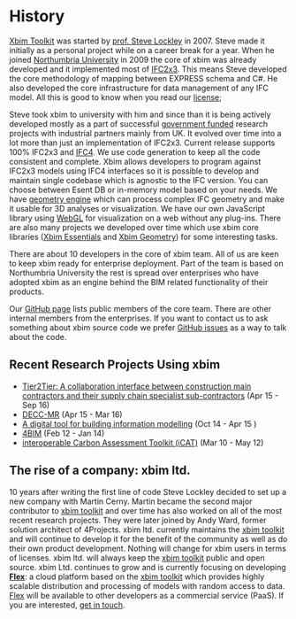 ﻿# History

[Xbim Toolkit](/) was started by [prof. Steve Lockley](https://github.com/orgs/xBimTeam/people/SteveLockley) in 2007. Steve made it initially as a personal project while on a career break for a year. 
When he joined [Northumbria University](https://www.northumbria.ac.uk/) in 2009 the core of xbim was already
developed and it implemented most of [IFC2x3](http://www.buildingsmart-tech.org/ifc/IFC2x3/TC1/html/). This means Steve developed the core methodology of mapping between EXPRESS schema
and C#. He also developed the core infrastructure for data management of any IFC model. All this is good to know when you read our [license](/license/license.html);

Steve took xbim to university with him and since than it is being actively developed mostly as a part of successful [government funded](https://www.gov.uk/government/organisations/innovate-uk)
research projects with industrial partners mainly from UK. It evolved over time into a lot more than just an implementation
of IFC2x3. Current release supports 100% IFC2x3 and [IFC4](http://www.buildingsmart-tech.org/ifc/IFC4/Add1/html/). We use code generation to keep all the code consistent and complete.
Xbim allows developers to program against IFC2x3 models using IFC4 interfaces so it is possible to develop and maintain single codebase
which is agnostic to the IFC version. You can choose between Esent DB or in-memory model based on your needs. 
We have [geometry engine](https://github.com/xBimTeam/XbimGeometry) which can process complex IFC geometry and make it usable
for 3D analyses or visualization. We have our own JavaScript library using [WebGL](https://www.khronos.org/registry/webgl/specs/1.0/)
for visualization on a web without any plug-ins. 
There are also many projects we developed over time which use xbim core libraries ([Xbim Essentials](https://github.com/xBimTeam/XbimEssentials) 
and [Xbim Geometry](https://github.com/xBimTeam/XbimGeometry)) for some interesting tasks.

There are about 10 developers in the core of xbim team. All of us are keen to keep xbim ready for enterprise deployment. Part of the
team is based on Northumbria University the rest is spread over enterprises who have adopted xbim as an engine behind
the BIM related functionality of their products.

Our [GitHub page](https://github.com/orgs/xBimTeam/people) lists public members of the core team. There are other internal
members from the enterprises. If you want to contact us to ask something about xbim source code we prefer 
[GitHub issues](https://guides.github.com/features/issues/) as a way to talk about the code.

## Recent Research Projects Using xbim

  - [Tier2Tier: A collaboration interface between construction main contractors and their supply chain specialist sub-contractors](http://gtr.rcuk.ac.uk/projects?ref=102053) (Apr 15 - Sep 16)
  - [DECC-MR](http://gtr.rcuk.ac.uk/projects?ref=102062) (Apr 15 - Mar 16)
  - [A digital tool for building information modelling](http://gtr.rcuk.ac.uk/projects?ref=972199) (Oct 14 - Apr 15 )
  - [4BIM](http://gtr.rcuk.ac.uk/projects?ref=101150) (Feb 12 - Jan 14)
  - [interoperable Carbon Assessment Toolkit (iCAT)](http://gtr.rcuk.ac.uk/projects?ref=400144) (Mar 10 - May 12)

## The rise of a company: xbim ltd.

10 years after writing the first line of code Steve Lockley decided to set up a new company with Martin Cerny. 
Martin became the second major contributor to [xbim toolkit](/) and over time has also worked on all of the most recent research projects. 
They were later joined by Andy Ward, former solution architect of 4Projects. xbim ltd. currently maintains the [xbim toolkit](/) 
and will continue to develop it for the benefit of the community as well as do their own product development. Nothing will change 
for xbim users in terms of licenses. xbim ltd. will always keep the [xbim toolkit](/) public and open source. xbim Ltd. continues to grow 
and is currently focusing on developing **[Flex](https://www.xbim.net)**: a cloud platform based on the [xbim toolkit](/) which provides highly scalable distribution 
and processing of models with random access to data. [Flex](https://www.xbim.net) will be available to other developers as a commercial service (PaaS). 
If you are interested, [get in touch](mailto:info@xbim.net).